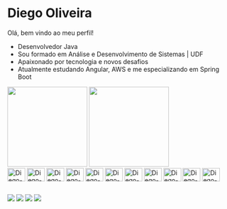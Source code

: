 # Diego Oliveira
Olá, bem vindo ao meu perfil!
- Desenvolvedor Java
- Sou formado em Análise e Desenvolvimento de Sistemas | UDF
- Apaixonado por tecnologia e novos desafios
- Atualmente estudando Angular, AWS e me especializando em Spring Boot
<div>
  <img height="180em" src="https://github-readme-stats.vercel.app/api?username=diegodsoliveira&show_icons=true&theme=dracula" />
  <img height="180em" src="https://github-readme-stats.vercel.app/api/top-langs/?username=diegodsoliveira&layout=compact&langs_count=16&theme=dracula" />
</div>
<div>
  <img height="30" width="40" alt="Diego-Java" align="center" src="https://cdn.jsdelivr.net/gh/devicons/devicon/icons/java/java-original.svg" />
  <img height="30" width="40" alt="Diego-Spring" align="center" src="https://cdn.jsdelivr.net/gh/devicons/devicon/icons/spring/spring-original-wordmark.svg" />
  <img height="30" width="40" alt="Diego-PostgreSql" align="center" src="https://cdn.jsdelivr.net/gh/devicons/devicon/icons/postgresql/postgresql-original-wordmark.svg" />
  <img height="30" width="40" alt="Diego-Linux" align="center" src="https://cdn.jsdelivr.net/gh/devicons/devicon/icons/linux/linux-original.svg" />
  <img height="30" width="40" alt="Diego-Angular" align="center" src="https://cdn.jsdelivr.net/gh/devicons/devicon/icons/angularjs/angularjs-plain.svg" />
  <img height="30" width="40" alt="Diego-vscode" align="center" src="https://cdn.jsdelivr.net/gh/devicons/devicon/icons/vscode/vscode-original.svg" />
  <img height="30" width="40" alt="Diego-docker" align="center" src="https://cdn.jsdelivr.net/gh/devicons/devicon/icons/docker/docker-original.svg" />
  <img height="30" width="40" alt="Diego-html" align="center" src="https://cdn.jsdelivr.net/gh/devicons/devicon/icons/html5/html5-original.svg" />
  <img height="30" width="40" alt="Diego-js" align="center" src="https://cdn.jsdelivr.net/gh/devicons/devicon/icons/javascript/javascript-original.svg" />
  <img height="30" width="40" alt="Diego-css" align="center" src="https://cdn.jsdelivr.net/gh/devicons/devicon/icons/css3/css3-original.svg" />
  <img height="30" width="40" alt="Diego-docker" align="center" src="https://cdn.jsdelivr.net/gh/devicons/devicon/icons/git/git-original.svg" />
</div>

##

<div>
  <a href="mailto:diegodsoliveira@gmail.com" target="_blank"><img src="https://img.shields.io/badge/Gmail-D14836?style=for-the-badge&logo=gmail&logoColor=white" /></a>
  <a href="https://wa.me/5561991922500" target="_blank"><img src="https://img.shields.io/badge/WhatsApp-25D366?style=for-the-badge&logo=whatsapp&logoColor=white" /></a>
  <a href="https://www.instagram.com/diegoliveiraoficial/" target="_blank"><img src="https://img.shields.io/badge/Instagram-E4405F?style=for-the-badge&logo=instagram&logoColor=white" /></a>
  <a href="https://www.linkedin.com/in/diegodsoliveira/" target="_blank"><img src="https://img.shields.io/badge/LinkedIn-0077B5?style=for-the-badge&logo=linkedin&logoColor=white" /></a>
</div>

<!--
**diegodsoliveira/diegodsoliveira** is a ✨ _special_ ✨ repository because its `README.md` (this file) appears on your GitHub profile.

Here are some ideas to get you started:

- 🔭 I’m currently working on ...
- 🌱 I’m currently learning ...
- 👯 I’m looking to collaborate on ...
- 🤔 I’m looking for help with ...
- 💬 Ask me about ...
- 📫 How to reach me: ...
- 😄 Pronouns: ...
- ⚡ Fun fact: ...
-->
